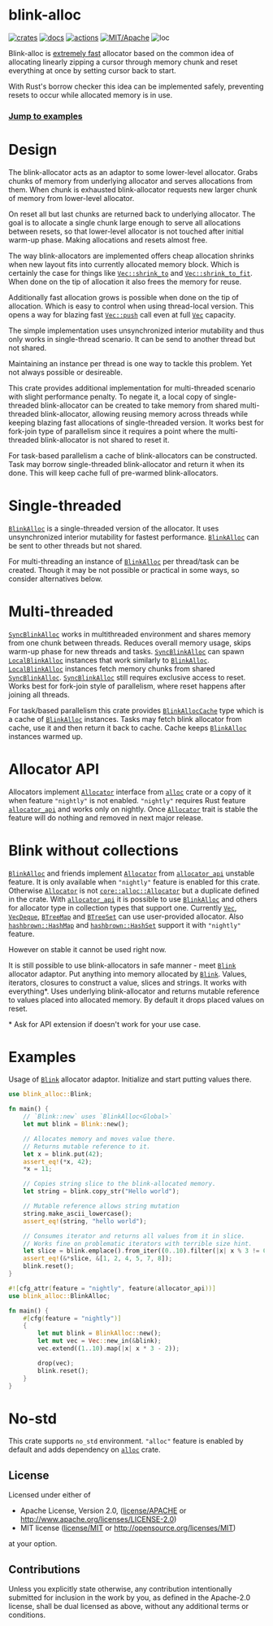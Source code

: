 # blink-alloc

[![crates](https://img.shields.io/crates/v/blink-alloc.svg?style=for-the-badge&label=blink-alloc)](https://crates.io/crates/blink-alloc)
[![docs](https://img.shields.io/badge/docs.rs-blink--alloc-66c2a5?style=for-the-badge&labelColor=555555&logoColor=white)](https://docs.rs/blink-alloc)
[![actions](https://img.shields.io/github/actions/workflow/status/zakarumych/blink-alloc/badge.yml?branch=main&style=for-the-badge)](https://github.com/zakarumych/blink-alloc/actions/workflows/badge.yml)
[![MIT/Apache](https://img.shields.io/badge/license-MIT%2FApache-blue.svg?style=for-the-badge)](./COPYING)
![loc](https://img.shields.io/tokei/lines/github/zakarumych/blink-alloc?style=for-the-badge)

Blink-alloc is [extremely fast](./BENCHMARKS.md) allocator based on the common idea of
allocating linearly zipping a cursor through memory chunk and
reset everything at once by setting cursor back to start.

With Rust's borrow checker this idea can be implemented safely,
preventing resets to occur while allocated memory is in use.

### [Jump to examples](#examples)

# Design

The blink-allocator acts as an adaptor to some lower-level allocator.
Grabs chunks of memory from underlying allocator
and serves allocations from them.
When chunk is exhausted blink-allocator requests new larger chunk of memory
from lower-level allocator.

On reset all but last chunks are returned back to underlying allocator.
The goal is to allocate a single chunk large enough to serve all allocations
between resets, so that lower-level allocator is not touched after
initial warm-up phase. Making allocations and resets almost free.

The way blink-allocators are implemented offers cheap allocation shrinks when
new layout fits into currently allocated memory block.
Which is certainly the case for things like [`Vec::shrink_to`] and [`Vec::shrink_to_fit`].
When done on the tip of allocation it also frees the memory for reuse.

Additionally fast allocation grows is possible when done on the tip of allocation.
Which is easy to control when using thread-local version.
This opens a way for blazing fast [`Vec::push`] call even at full [`Vec`] capacity.

The simple implementation uses unsynchronized interior mutability
and thus only works in single-thread scenario.
It can be send to another thread but not shared.

Maintaining an instance per thread is one way to tackle this problem.
Yet not always possible or desireable.

This crate provides additional implementation for multi-threaded
scenario with slight performance penalty. To negate it, a local copy
of single-threaded blink-allocator can be created to take memory from
shared multi-threaded blink-allocator, allowing reusing memory across threads
while keeping blazing fast allocations of single-threaded version.
It works best for fork-join type of parallelism since it requires
a point where the multi-threaded blink-allocator is not shared
to reset it.

For task-based parallelism a cache of blink-allocators
can be constructed.
Task may borrow single-threaded blink-allocator and return it when its done.
This will keep cache full of pre-warmed blink-allocators.

# Single-threaded

[`BlinkAlloc`] is a single-threaded version of the allocator.
It uses unsynchronized interior mutability for fastest performance.
[`BlinkAlloc`] can be sent to other threads but not shared.

For multi-threading an instance of [`BlinkAlloc`] per thread/task
can be created.
Though it may be not possible or practical in some ways, so consider
alternatives below.

# Multi-threaded

[`SyncBlinkAlloc`] works in multithreaded environment and shares memory
from one chunk between threads. Reduces overall memory usage,
skips warm-up phase for new threads and tasks.
[`SyncBlinkAlloc`] can spawn [`LocalBlinkAlloc`] instances
that work similarly to [`BlinkAlloc`].
[`LocalBlinkAlloc`] instances fetch memory chunks from shared [`SyncBlinkAlloc`].
[`SyncBlinkAlloc`] still requires exclusive access to reset.
Works best for fork-join style of parallelism, where reset happens
after joining all threads.

For task/based parallelism this crate provides [`BlinkAllocCache`] type
which is a cache of [`BlinkAlloc`] instances.
Tasks may fetch blink allocator from cache,
use it and then return it back to cache.
Cache keeps [`BlinkAlloc`] instances warmed up.

# Allocator API

Allocators implement [`Allocator`] interface from [`alloc`] crate
or a copy of it when feature `"nightly"` is not enabled.
`"nightly"` requires Rust feature [`allocator_api`]
and works only on nightly.
Once [`Allocator`] trait is stable the feature will do nothing and
removed in next major release.

# Blink without collections

[`BlinkAlloc`] and friends implement [`Allocator`] from [`allocator_api`]
unstable feature. It is only available when `"nightly"` feature is enabled
for this crate. Otherwise [`Allocator`] is not [`core::alloc::Allocator`]
but a duplicate defined in the crate.
With [`allocator_api`] it is possible to use [`BlinkAlloc`] and others
for allocator type in collection types that support one.
Currently [`Vec`], [`VecDeque`], [`BTreeMap`] and [`BTreeSet`] can use
user-provided allocator.
Also [`hashbrown::HashMap`] and [`hashbrown::HashSet`] support it with
`"nightly"` feature.

However on stable it cannot be used right now.

It is still possible to use blink-allocators in safe manner -
meet [`Blink`] allocator adaptor.
Put anything into memory allocated by [`Blink`].
Values, iterators, closures to construct a value,
slices and strings.
It works with everything*.
Uses underlying blink-allocator and returns mutable reference
to values placed into allocated memory.
By default it drops placed values on reset.

\* Ask for API extension if doesn't work for your use case.

# Examples

Usage of [`Blink`] allocator adaptor.
Initialize and start putting values there.

```rust
use blink_alloc::Blink;

fn main() {
    // `Blink::new` uses `BlinkAlloc<Global>`
    let mut blink = Blink::new();

    // Allocates memory and moves value there.
    // Returns mutable reference to it.
    let x = blink.put(42);
    assert_eq!(*x, 42);
    *x = 11;

    // Copies string slice to the blink-allocated memory.
    let string = blink.copy_str("Hello world");

    // Mutable reference allows string mutation
    string.make_ascii_lowercase();
    assert_eq!(string, "hello world");

    // Consumes iterator and returns all values from it in slice.
    // Works fine on problematic iterators with terrible size hint.
    let slice = blink.emplace().from_iter((0..10).filter(|x| x % 3 != 0));
    assert_eq!(&*slice, &[1, 2, 4, 5, 7, 8]);
    blink.reset();
}
```

```rust
#![cfg_attr(feature = "nightly", feature(allocator_api))]
use blink_alloc::BlinkAlloc;

fn main() {
    #[cfg(feature = "nightly")]
    {
        let mut blink = BlinkAlloc::new();
        let mut vec = Vec::new_in(&blink);
        vec.extend((1..10).map(|x| x * 3 - 2));

        drop(vec);
        blink.reset();
    }
}
```

# No-std

This crate supports `no_std` environment.
`"alloc"` feature is enabled by default and adds
dependency on [`alloc`] crate.

## License

Licensed under either of

* Apache License, Version 2.0, ([license/APACHE](license/APACHE) or <http://www.apache.org/licenses/LICENSE-2.0>)
* MIT license ([license/MIT](license/MIT) or <http://opensource.org/licenses/MIT>)

at your option.

## Contributions

Unless you explicitly state otherwise, any contribution intentionally submitted for inclusion in the work by you, as defined in the Apache-2.0 license, shall be dual licensed as above, without any additional terms or conditions.

[`Vec::shrink_to`]: https://doc.rust-lang.org/alloc/vec/struct.Vec.html#method.shrink_to
[`Vec::shrink_to_fit`]: https://doc.rust-lang.org/alloc/vec/struct.Vec.html#method.shrink_to_fit
[`Vec::push`]: https://doc.rust-lang.org/alloc/vec/struct.Vec.html#method.push
[`Vec`]: https://doc.rust-lang.org/alloc/vec/struct.Vec.html
[`BlinkAlloc`]: https://docs.rs/blink-alloc/latest/blink_alloc/struct.BlinkAlloc.html
[`SyncBlinkAlloc`]: https://docs.rs/blink-alloc/latest/blink_alloc/struct.SyncBlinkAlloc.html
[`LocalBlinkAlloc`]: https://docs.rs/blink-alloc/latest/blink_alloc/struct.LocalBlinkAlloc.html
[`BlinkAllocCache`]: https://docs.rs/blink-alloc/latest/blink_alloc/struct.BlinkAllocCache.html
[`Blink`]: https://docs.rs/blink-alloc/latest/blink_alloc/struct.Blink.html
[`Allocator`]: https://docs.rs/allocator-api2/latest/allocator_api2/
[`allocator_api`]: https://doc.rust-lang.org/beta/unstable-book/library-features/allocator-api.html
[`core::alloc::Allocator`]: https://doc.rust-lang.org/core/alloc/trait.Allocator.html
[`Vec`]: https://doc.rust-lang.org/alloc/vec/struct.Vec.html
[`VecDeque`]: https://doc.rust-lang.org/alloc/collections/vec_deque/struct.VecDeque.html
[`BTreeMap`]: https://doc.rust-lang.org/alloc/collections/btree_map/struct.BTreeMap.html
[`BTreeSet`]: https://doc.rust-lang.org/alloc/collections/btree_set/struct.BTreeSet.html
[`hashbrown::HashMap`]: https://docs.rs/hashbrown/latest/hashbrown/hash_map/struct.HashMap.html
[`hashbrown::HashSet`]: https://docs.rs/hashbrown/latest/hashbrown/hash_set/struct.HashSet.html
[`alloc`]: https://doc.rust-lang.org/alloc/index.html
